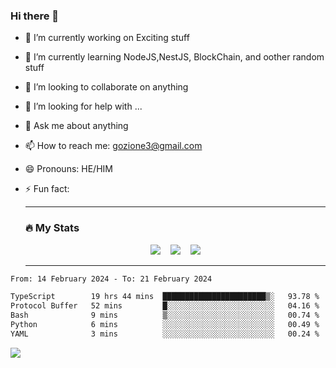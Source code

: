 ### Hi there 👋

<!--
**charlieScript/charlieScript** is a ✨ _special_ ✨ repository because its `README.md` (this file) appears on your GitHub profile.

Here are some ideas to get you started: -->

- 🔭 I’m currently working on Exciting stuff
- 🌱 I’m currently learning NodeJS,NestJS, BlockChain, and oother random stuff
- 👯 I’m looking to collaborate on anything
- 🤔 I’m looking for help with ...
- 💬 Ask me about anything
- 📫 How to reach me: gozione3@gmail.com
- 😄 Pronouns: HE/HIM
- ⚡ Fun fact:


  ---

  ### :fire: My Stats

  <div id="stats" align="center">
  <img src="http://github-readme-streak-stats.herokuapp.com?user=charlieScript&theme=dark&date_format=M%20j%5B%2C%20Y%5D" />&nbsp;&nbsp;&nbsp;
  <img src="https://github-readme-stats.vercel.app/api/top-langs/?username=charlieScript&layout=compact&theme=vision-friendly-dark"/>&nbsp;&nbsp;&nbsp;
  <img src="https://github-readme-stats.vercel.app/api?username=charlieScript&show_icons=true&theme=radical"/>
  </div>

  ---



<!--START_SECTION:waka-->

```txt
From: 14 February 2024 - To: 21 February 2024

TypeScript        19 hrs 44 mins  ███████████████████████▒░   93.78 %
Protocol Buffer   52 mins         █░░░░░░░░░░░░░░░░░░░░░░░░   04.16 %
Bash              9 mins          ▒░░░░░░░░░░░░░░░░░░░░░░░░   00.74 %
Python            6 mins          ░░░░░░░░░░░░░░░░░░░░░░░░░   00.49 %
YAML              3 mins          ░░░░░░░░░░░░░░░░░░░░░░░░░   00.24 %
```

<!--END_SECTION:waka-->
![](https://komarev.com/ghpvc/?username=charlieScript)

